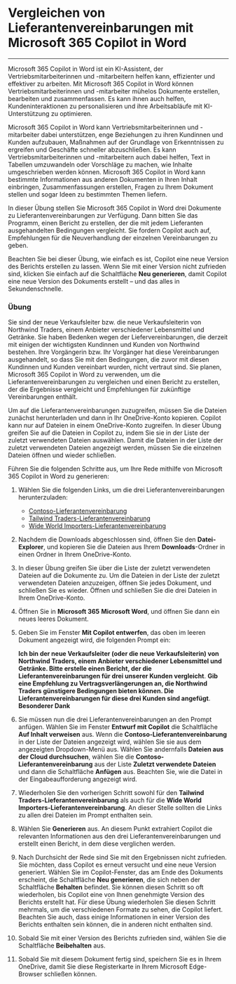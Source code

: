 
# Vergleichen von Lieferantenvereinbarungen mit Microsoft 365 Copilot in Word
---
Microsoft 365 Copilot in Word ist ein KI-Assistent, der Vertriebsmitarbeiterinnen und -mitarbeitern helfen kann, effizienter und effektiver zu arbeiten. Mit Microsoft 365 Copilot in Word können Vertriebsmitarbeiterinnen und -mitarbeiter mühelos Dokumente erstellen, bearbeiten und zusammenfassen. Es kann ihnen auch helfen, Kundeninteraktionen zu personalisieren und ihre Arbeitsabläufe mit KI-Unterstützung zu optimieren.

Microsoft 365 Copilot in Word kann Vertriebsmitarbeiterinnen und -mitarbeiter dabei unterstützen, enge Beziehungen zu ihren Kundinnen und Kunden aufzubauen, Maßnahmen auf der Grundlage von Erkenntnissen zu ergreifen und Geschäfte schneller abzuschließen. Es kann Vertriebsmitarbeiterinnen und -mitarbeitern auch dabei helfen, Text in Tabellen umzuwandeln oder Vorschläge zu machen, wie Inhalte umgeschrieben werden können. Microsoft 365 Copilot in Word kann bestimmte Informationen aus anderen Dokumenten in Ihren Inhalt einbringen, Zusammenfassungen erstellen, Fragen zu Ihrem Dokument stellen und sogar Ideen zu bestimmten Themen liefern.

In dieser Übung stellen Sie Microsoft 365 Copilot in Word drei Dokumente zu Lieferantenvereinbarungen zur Verfügung. Dann bitten Sie das Programm, einen Bericht zu erstellen, der die mit jedem Lieferanten ausgehandelten Bedingungen vergleicht. Sie fordern Copilot auch auf, Empfehlungen für die Neuverhandlung der einzelnen Vereinbarungen zu geben.

Beachten Sie bei dieser Übung, wie einfach es ist, Copilot eine neue Version des Berichts erstellen zu lassen. Wenn Sie mit einer Version nicht zufrieden sind, klicken Sie einfach auf die Schaltfläche **Neu generieren**, damit Copilot eine neue Version des Dokuments erstellt – und das alles in Sekundenschnelle.

### Übung

Sie sind der neue Verkaufsleiter bzw. die neue Verkaufsleiterin von Northwind Traders, einem Anbieter verschiedener Lebensmittel und Getränke. Sie haben Bedenken wegen der Liefervereinbarungen, die derzeit mit einigen der wichtigsten Kundinnen und Kunden von Northwind bestehen. Ihre Vorgängerin bzw. Ihr Vorgänger hat diese Vereinbarungen ausgehandelt, so dass Sie mit den Bedingungen, die zuvor mit diesen Kundinnen und Kunden vereinbart wurden, nicht vertraut sind. Sie planen, Microsoft 365 Copilot in Word zu verwenden, um die Lieferantenvereinbarungen zu vergleichen und einen Bericht zu erstellen, der die Ergebnisse vergleicht und Empfehlungen für zukünftige Vereinbarungen enthält.

Um auf die Lieferantenvereinbarungen zuzugreifen, müssen Sie die Dateien zunächst herunterladen und dann in Ihr OneDrive-Konto kopieren. Copilot kann nur auf Dateien in einem OneDrive-Konto zugreifen. In dieser Übung greifen Sie auf die Dateien in Copilot zu, indem Sie sie in der Liste der zuletzt verwendeten Dateien auswählen. Damit die Dateien in der Liste der zuletzt verwendeten Dateien angezeigt werden, müssen Sie die einzelnen Dateien öffnen und wieder schließen.

Führen Sie die folgenden Schritte aus, um Ihre Rede mithilfe von Microsoft 365 Copilot in Word zu generieren:

1.  Wählen Sie die folgenden Links, um die drei Lieferantenvereinbarungen herunterzuladen:
     -  [Contoso-Lieferantenvereinbarung](https://go.microsoft.com/fwlink/?linkid=2268925)
     -  [Tailwind Traders-Lieferantenvereinbarung](https://go.microsoft.com/fwlink/?linkid=2269128)
     -  [Wide World Importers-Lieferantenvereinbarung](https://go.microsoft.com/fwlink/?linkid=2268931)
2.  Nachdem die Downloads abgeschlossen sind, öffnen Sie den **Datei-Explorer**, und kopieren Sie die Dateien aus Ihrem **Downloads**-Ordner in einen Ordner in Ihrem OneDrive-Konto.
3.  In dieser Übung greifen Sie über die Liste der zuletzt verwendeten Dateien auf die Dokumente zu. Um die Dateien in der Liste der zuletzt verwendeten Dateien anzuzeigen, öffnen Sie jedes Dokument, und schließen Sie es wieder. Öffnen und schließen Sie die drei Dateien in Ihrem OneDrive-Konto.
4.  Öffnen Sie in **Microsoft 365** **Microsoft Word**, und öffnen Sie dann ein neues leeres Dokument.
5.  Geben Sie im Fenster **Mit Copilot entwerfen**, das oben im leeren Dokument angezeigt wird, die folgenden Prompt ein:
    
    **Ich bin der neue Verkaufsleiter (oder die neue Verkaufsleiterin) von Northwind Traders, einem Anbieter verschiedener Lebensmittel und Getränke. Bitte erstelle einen Bericht, der die Lieferantenvereinbarungen für drei unserer Kunden vergleicht**. **Gib eine Empfehlung zu Vertragsverlängerungen an, die Northwind Traders günstigere Bedingungen bieten können. Die Lieferantenvereinbarungen für diese drei Kunden sind angefügt**. **Besonderer Dank**
6.  Sie müssen nun die drei Lieferantenvereinbarungen an den Prompt anfügen. Wählen Sie im Fenster **Entwurf mit Copilot** die Schaltfläche **Auf Inhalt verweisen** aus. Wenn die **Contoso-Lieferantenvereinbarung** in der Liste der Dateien angezeigt wird, wählen Sie sie aus dem angezeigten Dropdown-Menü aus. Wählen Sie andernfalls **Dateien aus der Cloud durchsuchen**, wählen Sie die **Contoso-Lieferantenvereinbarung** aus der Liste **Zuletzt verwendete Dateien** und dann die Schaltfläche **Anfügen** aus. Beachten Sie, wie die Datei in der Eingabeaufforderung angezeigt wird.
7.  Wiederholen Sie den vorherigen Schritt sowohl für den **Tailwind Traders-Lieferantenvereinbarung** als auch für die **Wide World Importers-Lieferantenvereinbarung**. An dieser Stelle sollten die Links zu allen drei Dateien im Prompt enthalten sein.
8.  Wählen Sie **Generieren** aus. An diesem Punkt extrahiert Copilot die relevanten Informationen aus den drei Lieferantenvereinbarungen und erstellt einen Bericht, in dem diese verglichen werden.
9.  Nach Durchsicht der Rede sind Sie mit den Ergebnissen nicht zufrieden. Sie möchten, dass Copilot es erneut versucht und eine neue Version generiert. Wählen Sie im Copilot-Fenster, das am Ende des Dokuments erscheint, die Schaltfläche **Neu generieren**, die sich neben der Schaltfläche **Behalten** befindet. Sie können diesen Schritt so oft wiederholen, bis Copilot eine von Ihnen genehmigte Version des Berichts erstellt hat. Für diese Übung wiederholen Sie diesen Schritt mehrmals, um die verschiedenen Formate zu sehen, die Copilot liefert. Beachten Sie auch, dass einige Informationen in einer Version des Berichts enthalten sein können, die in anderen nicht enthalten sind.
10. Sobald Sie mit einer Version des Berichts zufrieden sind, wählen Sie die Schaltfläche **Beibehalten** aus.
11. Sobald Sie mit diesem Dokument fertig sind, speichern Sie es in Ihrem OneDrive, damit Sie diese Registerkarte in Ihrem Microsoft Edge-Browser schließen können.
